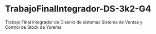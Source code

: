 # TrabajoFinalIntegrador-DS-3k2-G4
Trabajo Final Integrador de Disenio de sistemas 
Sistema de Ventas y Control de Stock de Yurema
